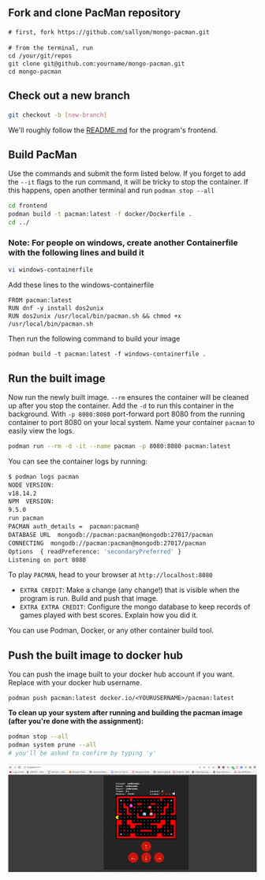 ## Fork and clone PacMan repository

```
# first, fork https://github.com/sallyom/mongo-pacman.git

# from the terminal, run
cd /your/git/repos
git clone git@github.com:yourname/mongo-pacman.git
cd mongo-pacman
```

## Check out a new branch

```bash
git checkout -b [new-branch]
```

We'll roughly follow the [README.md](https://github.com/sallyom/mongo-pacman/tree/main/frontend)
for the program's frontend.

## Build PacMan

Use the commands and submit the form listed below.
If you forget to add the `--it` flags to the run command, it will be tricky to stop the container.
If this happens, open another terminal and run `podman stop --all`

```bash
cd frontend
podman build -t pacman:latest -f docker/Dockerfile .
cd ../
```

### Note: For people on windows, create another Containerfile with the following lines and build it
```bash
vi windows-containerfile
```
Add these lines to the windows-containerfile
```
FROM pacman:latest
RUN dnf -y install dos2unix
RUN dos2unix /usr/local/bin/pacman.sh && chmod +x /usr/local/bin/pacman.sh
```
Then run the following command to build your image
```
podman build -t pacman:latest -f windows-containerfile .
```

## Run the built image

Now run the newly built image. `--rm` ensures the container will be cleaned up after you stop the container.
Add the `-d` to run this container in the background.
With `-p 8080:8080` port-forward port 8080 from the running container to port 8080 on your local system.
Name your container `pacman` to easily view the logs.

```bash
podman run --rm -d -it --name pacman -p 8080:8080 pacman:latest
```

You can see the container logs by running:

```bash
$ podman logs pacman
NODE VERSION:
v18.14.2
NPM  VERSION:
9.5.0
run pacman
PACMAN auth_details =  pacman:pacman@
DATABASE URL  mongodb://pacman:pacman@mongodb:27017/pacman
CONNECTING  mongodb://pacman:pacman@mongodb:27017/pacman
Options  { readPreference: 'secondaryPreferred' }
Listening on port 8080
```

To play `PACMAN`, head to your browser at `http://localhost:8080`

* `EXTRA CREDIT`: Make a change (any change!) that is visible when the program is run. Build and push that image.
* `EXTRA EXTRA CREDIT`: Configure the mongo database to keep records of games played with best scores. Explain how you did it.

You can use Podman, Docker, or any other container build tool.

## Push the built image to docker hub

You can push the image built to your docker hub account if you want. Replace **<YOURUSERNAME>** with your docker hub username.

```
podman push pacman:latest docker.io/<YOURUSERNAME>/pacman:latest
```

**To clean up your system after running and building the pacman image (after you're done with the assignment):**

```bash
podman stop --all
podman system prune --all
# you'll be asked to confirm by typing 'y'
```

![pacman screen shot](./screenshot.png)
